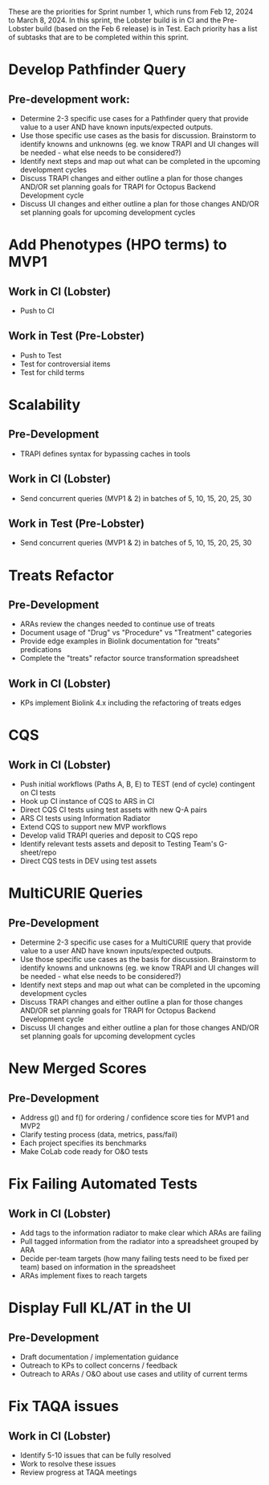 These are the priorities for Sprint number 1, which runs from Feb 12, 2024 to March 8, 2024.
In this sprint, the Lobster build is in CI and the Pre-Lobster build (based on the Feb 6 release) is in Test.
Each priority has a list of subtasks that are to be completed within this sprint.

# Develop Pathfinder Query
## Pre-development work:
- Determine 2-3 specific use cases for a Pathfinder query that provide value to a user AND have known inputs/expected outputs. 
- Use those specific use cases as the basis for discussion. Brainstorm to identify knowns and unknowns (eg. we know TRAPI and UI changes will be needed - what else needs to be considered?)
- Identify next steps and map out what can be completed in the upcoming development cycles
- Discuss TRAPI changes and either outline a plan for those changes AND/OR set planning goals for TRAPI for Octopus Backend Development cycle
- Discuss UI changes and either outline a plan for those changes AND/OR set planning goals for upcoming development cycles

# Add Phenotypes (HPO terms) to MVP1
## Work in CI (Lobster)
- Push to CI
## Work in Test (Pre-Lobster)
- Push to Test
- Test for controversial items
- Test for child terms

# Scalability
## Pre-Development
- TRAPI defines syntax for bypassing caches in tools
## Work in CI (Lobster)
- Send concurrent queries (MVP1 & 2) in batches of 5, 10, 15, 20, 25, 30
## Work in Test (Pre-Lobster)
- Send concurrent queries (MVP1 & 2) in batches of 5, 10, 15, 20, 25, 30

# Treats Refactor
## Pre-Development
- ARAs review the changes needed to continue use of treats
- Document usage of "Drug" vs "Procedure" vs "Treatment" categories
- Provide edge examples in Biolink documentation for "treats" predications
- Complete the "treats" refactor source transformation spreadsheet
## Work in CI (Lobster)
- KPs implement Biolink 4.x including the refactoring of treats edges

# CQS
## Work in CI (Lobster)
- Push initial workflows (Paths A, B, E) to TEST (end of cycle) contingent on CI tests
- Hook up CI instance of CQS to ARS in CI
- Direct CQS CI tests using test assets with new Q-A pairs
- ARS CI tests using Information Radiator
- Extend CQS to support new MVP workflows
- Develop valid TRAPI queries and deposit to CQS repo
- Identify relevant tests assets and deposit to Testing Team's G-sheet/repo
- Direct CQS tests in DEV using test assets

# MultiCURIE Queries
## Pre-Development
- Determine 2-3 specific use cases for a MultiCURIE query that provide value to a user AND have known inputs/expected outputs.
- Use those specific use cases as the basis for discussion. Brainstorm to identify knowns and unknowns (eg. we know TRAPI and UI changes will be needed - what else needs to be considered?)
- Identify next steps and map out what can be completed in the upcoming development cycles
- Discuss TRAPI changes and either outline a plan for those changes AND/OR set planning goals for TRAPI for Octopus Backend Development cycle
- Discuss UI changes and either outline a plan for those changes AND/OR set planning goals for upcoming development cycles

# New Merged Scores
## Pre-Development
- Address g() and f() for ordering / confidence score ties for MVP1 and MVP2
- Clarify testing process (data, metrics, pass/fail)
- Each project specifies its benchmarks
- Make CoLab code ready for O&O tests

# Fix Failing Automated Tests
## Work in CI (Lobster)
- Add tags to the information radiator to make clear which ARAs are failing
- Pull tagged information from the radiator into a spreadsheet grouped by ARA
- Decide per-team targets (how many failing tests need to be fixed per team) based on information in the spreadsheet
- ARAs implement fixes to reach targets

# Display Full KL/AT in the UI
## Pre-Development
- Draft documentation / implementation guidance
- Outreach to KPs to collect concerns / feedback
- Outreach to ARAs / O&O about use cases and utility of current terms

# Fix TAQA issues
## Work in CI (Lobster)
- Identify 5-10 issues that can be fully resolved
- Work to resolve these issues
- Review progress at TAQA meetings
